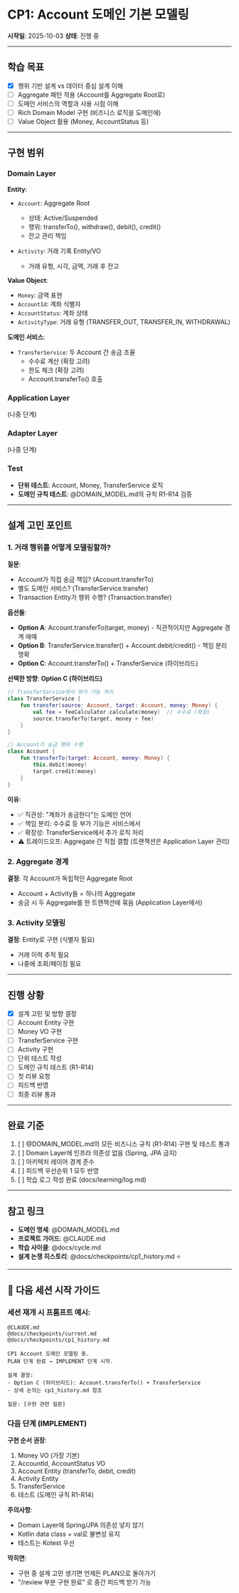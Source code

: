 # CP1: Account 도메인 기본 모델링

**시작일**: 2025-10-03
**상태**: 진행 중

---

## 학습 목표

- [x] 행위 기반 설계 vs 데이터 중심 설계 이해
- [ ] Aggregate 패턴 적용 (Account를 Aggregate Root로)
- [ ] 도메인 서비스의 역할과 사용 시점 이해
- [ ] Rich Domain Model 구현 (비즈니스 로직을 도메인에)
- [ ] Value Object 활용 (Money, AccountStatus 등)

---

## 구현 범위

### Domain Layer
**Entity**:
- `Account`: Aggregate Root
  - 상태: Active/Suspended
  - 행위: transferTo(), withdraw(), debit(), credit()
  - 잔고 관리 책임

- `Activity`: 거래 기록 Entity/VO
  - 거래 유형, 시각, 금액, 거래 후 잔고

**Value Object**:
- `Money`: 금액 표현
- `AccountId`: 계좌 식별자
- `AccountStatus`: 계좌 상태
- `ActivityType`: 거래 유형 (TRANSFER_OUT, TRANSFER_IN, WITHDRAWAL)

**도메인 서비스**:
- `TransferService`: 두 Account 간 송금 조율
  - 수수료 계산 (확장 고려)
  - 한도 체크 (확장 고려)
  - Account.transferTo() 호출

### Application Layer
(나중 단계)

### Adapter Layer
(나중 단계)

### Test
- **단위 테스트**: Account, Money, TransferService 로직
- **도메인 규칙 테스트**: @DOMAIN_MODEL.md의 규칙 R1-R14 검증

---

## 설계 고민 포인트

### 1. 거래 행위를 어떻게 모델링할까?

**질문**:
- Account가 직접 송금 책임? (Account.transferTo)
- 별도 도메인 서비스? (TransferService.transfer)
- Transaction Entity가 행위 수행? (Transaction.transfer)

**옵션들**:
- **Option A**: Account.transferTo(target, money) - 직관적이지만 Aggregate 경계 애매
- **Option B**: TransferService.transfer() + Account.debit/credit() - 책임 분리 명확
- **Option C**: Account.transferTo() + TransferService (하이브리드)

**선택한 방향**: **Option C (하이브리드)**

```kotlin
// TransferService에서 부가 기능 처리
class TransferService {
    fun transfer(source: Account, target: Account, money: Money) {
        val fee = feeCalculator.calculate(money)  // 수수료 (확장)
        source.transferTo(target, money + fee)
    }
}

// Account가 송금 행위 수행
class Account {
    fun transferTo(target: Account, money: Money) {
        this.debit(money)
        target.credit(money)
    }
}
```

**이유**:
- ✅ 직관성: "계좌가 송금한다"는 도메인 언어
- ✅ 책임 분리: 수수료 등 부가 기능은 서비스에서
- ✅ 확장성: TransferService에서 추가 로직 처리
- ⚠️ 트레이드오프: Aggregate 간 직접 결합 (트랜잭션은 Application Layer 관리)

### 2. Aggregate 경계

**결정**: 각 Account가 독립적인 Aggregate Root
- Account + Activity들 = 하나의 Aggregate
- 송금 시 두 Aggregate를 한 트랜잭션에 묶음 (Application Layer에서)

### 3. Activity 모델링

**결정**: Entity로 구현 (식별자 필요)
- 거래 이력 추적 필요
- 나중에 조회/페이징 필요

---

## 진행 상황

- [x] 설계 고민 및 방향 결정
- [ ] Account Entity 구현
- [ ] Money VO 구현
- [ ] TransferService 구현
- [ ] Activity 구현
- [ ] 단위 테스트 작성
- [ ] 도메인 규칙 테스트 (R1-R14)
- [ ] 첫 리뷰 요청
- [ ] 피드백 반영
- [ ] 최종 리뷰 통과

---

## 완료 기준

1. [ ] @DOMAIN_MODEL.md의 모든 비즈니스 규칙 (R1-R14) 구현 및 테스트 통과
2. [ ] Domain Layer에 인프라 의존성 없음 (Spring, JPA 금지)
3. [ ] 아키텍처 레이어 경계 준수
4. [ ] 피드백 우선순위 1 모두 반영
5. [ ] 학습 로그 작성 완료 (docs/learning/log.md)

---

## 참고 링크
- **도메인 명세**: @DOMAIN_MODEL.md
- **프로젝트 가이드**: @CLAUDE.md
- **학습 사이클**: @docs/cycle.md
- **설계 논쟁 히스토리**: @docs/checkpoints/cp1_history.md ⭐

---

## 📍 다음 세션 시작 가이드

### 세션 재개 시 프롬프트 예시:
```
@CLAUDE.md
@docs/checkpoints/current.md
@docs/checkpoints/cp1_history.md

CP1 Account 도메인 모델링 중.
PLAN 단계 완료 → IMPLEMENT 단계 시작.

설계 결정:
- Option C (하이브리드): Account.transferTo() + TransferService
- 상세 논의는 cp1_history.md 참조

질문: [구현 관련 질문]
```

### 다음 단계 (IMPLEMENT)
**구현 순서 권장**:
1. Money VO (가장 기본)
2. AccountId, AccountStatus VO
3. Account Entity (transferTo, debit, credit)
4. Activity Entity
5. TransferService
6. 테스트 (도메인 규칙 R1-R14)

**주의사항**:
- Domain Layer에 Spring/JPA 의존성 넣지 않기
- Kotlin data class + val로 불변성 유지
- 테스트는 Kotest 우선

**막히면**:
- 구현 중 설계 고민 생기면 언제든 PLAN으로 돌아가기
- "/review 부분 구현 완료" 로 중간 피드백 받기 가능
